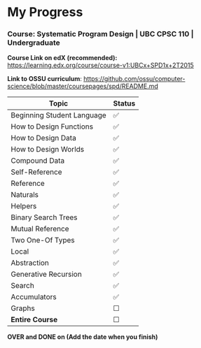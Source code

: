 # My Progress

### Course: Systematic Program Design | UBC CPSC 110 | Undergraduate

**Course Link on edX (recommended):** <https://learning.edx.org/course/course-v1:UBCx+SPD1x+2T2015>

**Link to OSSU curriculum**: <https://github.com/ossu/computer-science/blob/master/coursepages/spd/README.md>

| Topic                      | Status |
| -------------------------- | ------ |
| Beginning Student Language | ✅     |
| How to Design Functions    | ✅     |
| How to Design Data         | ✅     |
| How to Design Worlds       | ✅     |
| Compound Data              | ✅     |
| Self-Reference             | ✅     |
| Reference                  | ✅     |
| Naturals                   | ✅     |
| Helpers                    | ✅     |
| Binary Search Trees        | ✅     |
| Mutual Reference           | ✅     |
| Two One-Of Types           | ✅     |
| Local                      | ✅     |
| Abstraction                | ✅     |
| Generative Recursion       | ✅     |
| Search                     | ✅     |
| Accumulators               | ✅     |
| Graphs                     | ☐      |
| **Entire Course**          | ☐      |

**OVER and DONE on (Add the date when you finish)**
